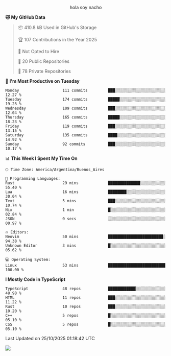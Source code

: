 <p align="center">hola soy nacho</p>

<!--START_SECTION:waka-->
**🐱 My GitHub Data** 

> 📦 410.8 kB Used in GitHub's Storage 
 > 
> 🏆 107 Contributions in the Year 2025
 > 
> 🚫 Not Opted to Hire
 > 
> 📜 20 Public Repositories 
 > 
> 🔑 78 Private Repositories 
 > 
📅 **I'm Most Productive on Tuesday** 

```text
Monday                   111 commits         ███░░░░░░░░░░░░░░░░░░░░░░   12.27 % 
Tuesday                  174 commits         █████░░░░░░░░░░░░░░░░░░░░   19.23 % 
Wednesday                109 commits         ███░░░░░░░░░░░░░░░░░░░░░░   12.04 % 
Thursday                 165 commits         █████░░░░░░░░░░░░░░░░░░░░   18.23 % 
Friday                   119 commits         ███░░░░░░░░░░░░░░░░░░░░░░   13.15 % 
Saturday                 135 commits         ████░░░░░░░░░░░░░░░░░░░░░   14.92 % 
Sunday                   92 commits          ███░░░░░░░░░░░░░░░░░░░░░░   10.17 % 
```


📊 **This Week I Spent My Time On** 

```text
🕑︎ Time Zone: America/Argentina/Buenos_Aires

💬 Programming Languages: 
Rust                     29 mins             ██████████████░░░░░░░░░░░   55.40 % 
Lua                      16 mins             ████████░░░░░░░░░░░░░░░░░   30.04 % 
Text                     5 mins              ███░░░░░░░░░░░░░░░░░░░░░░   10.74 % 
Nix                      1 min               █░░░░░░░░░░░░░░░░░░░░░░░░   02.84 % 
JSON                     0 secs              ░░░░░░░░░░░░░░░░░░░░░░░░░   00.97 % 

🔥 Editors: 
Neovim                   50 mins             ████████████████████████░   94.38 % 
Unknown Editor           3 mins              █░░░░░░░░░░░░░░░░░░░░░░░░   05.62 % 

💻 Operating System: 
Linux                    53 mins             █████████████████████████   100.00 % 
```

**I Mostly Code in TypeScript** 

```text
TypeScript               48 repos            ████████████░░░░░░░░░░░░░   48.98 % 
HTML                     11 repos            ███░░░░░░░░░░░░░░░░░░░░░░   11.22 % 
Rust                     10 repos            ███░░░░░░░░░░░░░░░░░░░░░░   10.20 % 
C++                      5 repos             █░░░░░░░░░░░░░░░░░░░░░░░░   05.10 % 
CSS                      5 repos             █░░░░░░░░░░░░░░░░░░░░░░░░   05.10 % 
```




 Last Updated on 25/10/2025 01:18:42 UTC
<!--END_SECTION:waka-->

![](http://moe-counter.es3n1n.eu/get/@nachoofg?name=nachoofg&theme=asoul&padding=7&offset=0&align=center&scale=1&pixelated=1&darkmode=auto)
